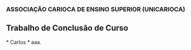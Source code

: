 ### ASSOCIAÇÃO CARIOCA DE ENSINO SUPERIOR (UNICARIOCA)
## Trabalho de Conclusão de Curso
<addr>
* Carlos
* aaa.
